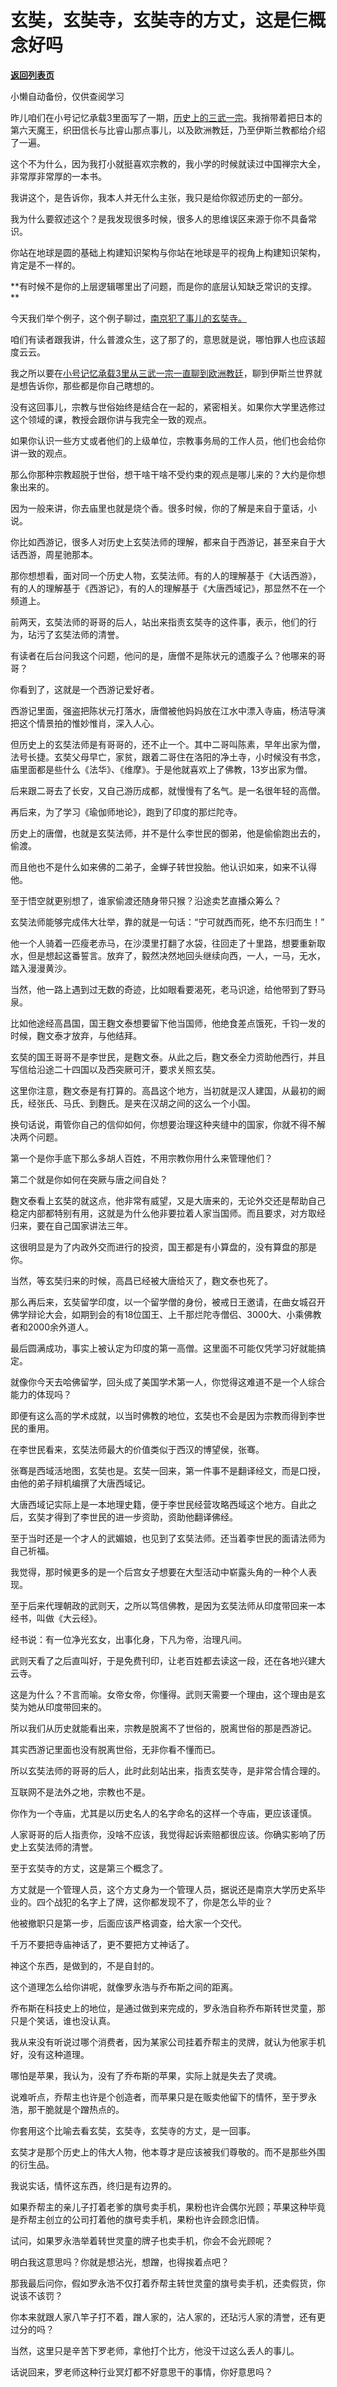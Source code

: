 # 玄奘，玄奘寺，玄奘寺的方丈，这是仨概念好吗

[**返回列表页**](/gzh/记忆承载)

小懒自动备份，仅供查阅学习

昨儿咱们在小号记忆承载3里面写了一期，[历史上的三武一宗](http://mp.weixin.qq.com/s?__biz=MzU3NDc5Nzc0NQ==&mid=2247519127&idx=1&sn=bd21b8593370a5558fdb10afc57b44d6&chksm=fd2e2949ca59a05fca0a5664f74939ed861b6381d32e2da34bdce1541fde2e47e5a872b6b600&scene=21#wechat_redirect)。我捎带着把日本的第六天魔王，织田信长与比睿山那点事儿，以及欧洲教廷，乃至伊斯兰教都给介绍了一遍。  

  

这个不为什么，因为我打小就挺喜欢宗教的，我小学的时候就读过中国禅宗大全，非常厚非常厚的一本书。  

  

我讲这个，是告诉你，我本人并无什么主张，我只是给你叙述历史的一部分。

  

我为什么要叙述这个？是我发现很多时候，很多人的思维误区来源于你不具备常识。  

  

你站在地球是圆的基础上构建知识架构与你站在地球是平的视角上构建知识架构，肯定是不一样的。  

  

 **有时候不是你的上层逻辑哪里出了问题，而是你的底层认知缺乏常识的支撑。  
**

  

今天我们举个例子，这个例子聊过，[南京犯了事儿的玄奘寺。](http://mp.weixin.qq.com/s?__biz=MzU0MjYwNDU2Mw==&mid=2247507175&idx=1&sn=aafcc43864c9f716c7fe0e0e73d8b16c&chksm=fb1ab09bcc6d398da0418e4e3f659e97b681ac11e5e5cb9112b272dd3f955ab914352e04fdec&scene=21#wechat_redirect)  

  

咱们有读者跟我讲，什么普渡众生，这了那了的，意思就是说，哪怕罪人也应该超度云云。  

  

我之所以要在[小号记忆承载3里从三武一宗一直聊到欧洲教廷](http://mp.weixin.qq.com/s?__biz=MzU3NDc5Nzc0NQ==&mid=2247519127&idx=1&sn=bd21b8593370a5558fdb10afc57b44d6&chksm=fd2e2949ca59a05fca0a5664f74939ed861b6381d32e2da34bdce1541fde2e47e5a872b6b600&scene=21#wechat_redirect)，聊到伊斯兰世界就是想告诉你，那些都是你自己瞎想的。  

  

没有这回事儿，宗教与世俗始终是结合在一起的，紧密相关。如果你大学里选修过这个领域的课，教授会跟你讲与我完全一致的观点。  

  

如果你认识一些方丈或者他们的上级单位，宗教事务局的工作人员，他们也会给你讲一致的观点。

  

那么你那种宗教超脱于世俗，想干啥干啥不受约束的观点是哪儿来的？大约是你想象出来的。  

  

因为一般来讲，你去庙里也就是烧个香。很多时候，你的了解是来自于童话，小说。  

  

你比如西游记，很多人对历史上玄奘法师的理解，都来自于西游记，甚至来自于大话西游，周星驰那本。  

  

那你想想看，面对同一个历史人物，玄奘法师。有的人的理解基于《大话西游》，有的人的理解基于《西游记》，有的人的理解基于《大唐西域记》，那显然不在一个频道上。

  

前两天，玄奘法师的哥哥的后人，站出来指责玄奘寺的这件事，表示，他们的行为，玷污了玄奘法师的清誉。  

  

有读者在后台问我这个问题，他问的是，唐僧不是陈状元的遗腹子么？他哪来的哥哥？  

  

你看到了，这就是一个西游记爱好者。  

  

西游记里面，强盗把陈状元打落水，唐僧被他妈妈放在江水中漂入寺庙，杨洁导演把这个情景拍的惟妙惟肖，深入人心。  

  

但历史上的玄奘法师是有哥哥的，还不止一个。其中二哥叫陈素，早年出家为僧，法号长捷。玄奘父母早亡，家贫，跟着二哥住在洛阳的净土寺，小时候没有书念，庙里面都是些什么《法华》、《维摩》。于是他就喜欢上了佛教，13岁出家为僧。

  

后来跟二哥去了长安，又自己游历成都，就慢慢有了名气。是一名很年轻的高僧。

  

再后来，为了学习《瑜伽师地论》，跑到了印度的那烂陀寺。

  

历史上的唐僧，也就是玄奘法师，并不是什么李世民的御弟，他是偷偷跑出去的，偷渡。

  

而且他也不是什么如来佛的二弟子，金蝉子转世投胎。他认识如来，如来不认得他。  

  

至于悟空就更别想了，谁家偷渡还随身带只猴？沿途卖艺直播众筹么？

  

玄奘法师能够完成伟大壮举，靠的就是一句话：“宁可就西而死，绝不东归而生！”

  

他一个人骑着一匹瘦老赤马，在沙漠里打翻了水袋，往回走了十里路，想要重新取水，但是想起这番誓言。放弃了，毅然决然地回头继续向西，一人，一马，无水，踏入漫漫黄沙。

  

当然，他一路上遇到过无数的奇迹，比如眼看要渴死，老马识途，给他带到了野马泉。

  

比如他途经高昌国，国王麴文泰想要留下他当国师，他绝食差点饿死，千钧一发的时候，麴文泰才放弃，与他结拜。

  

玄奘的国王哥哥不是李世民，是麴文泰。从此之后，麴文泰全力资助他西行，并且写信给沿途二十四国以及西突厥可汗，要求关照玄奘。

  

这里你注意，麴文泰是有打算的。高昌这个地方，当初就是汉人建国，从最初的阚氏，经张氏、马氏、到麴氏。是夹在汉胡之间的这么一个小国。

  

换句话说，甭管你自己的信仰如何，你想要治理这种夹缝中的国家，你就不得不解决两个问题。  

  

第一个是你手底下那么多胡人百姓，不用宗教你用什么来管理他们？

第二个就是你如何在突厥与唐之间自处？

  

麴文泰看上玄奘的就这点，他非常有威望，又是大唐来的，无论外交还是帮助自己稳定内部都特别有用，这就是为什么他非要拉着人家当国师。而且要求，对方取经归来，要在自己国家讲法三年。

  

这很明显是为了内政外交而进行的投资，国王都是有小算盘的，没有算盘的那是你。

  

当然，等玄奘归来的时候，高昌已经被大唐给灭了，麴文泰也死了。

  

那么再后来，玄奘留学印度，以一个留学僧的身份，被戒日王邀请，在曲女城召开佛学辩论大会，如期到会的有18位国王、上千那烂陀寺僧侣、3000大、小乘佛教者和2000余外道人。

  

最后圆满成功，事实上被认定为印度的第一高僧。这里面不可能仅凭学习好就能搞定。

  

就像你今天去哈佛留学，回头成了美国学术第一人，你觉得这难道不是一个人综合能力的体现吗？

  

即便有这么高的学术成就，以当时佛教的地位，玄奘也不会是因为宗教而得到李世民的重用。  

  

在李世民看来，玄奘法师最大的价值类似于西汉的博望侯，张骞。

  

张骞是西域活地图，玄奘也是。玄奘一回来，第一件事不是翻译经文，而是口授，由他的弟子辩机编撰了大唐西域记。

  

大唐西域记实际上是一本地理史籍，便于李世民经营攻略西域这个地方。自此之后，玄奘才得到了李世民的进一步资助，资助他翻译佛经。

  

至于当时还是一个才人的武媚娘，也见到了玄奘法师。还当着李世民的面请法师为自己祈福。  

  

我觉得，那时候更多的是一个后宫女子想要在大型活动中崭露头角的一种个人表现。  

  

至于后来代理朝政的武则天，之所以笃信佛教，是因为玄奘法师从印度带回来一本经书，叫做《大云经》。

  

经书说：有一位净光玄女，出事化身，下凡为帝，治理凡间。

  

武则天看了之后直叫好，于是免费刊印，让老百姓都去读这一段，还在各地兴建大云寺。  

  

这是为什么？不言而喻。女帝女帝，你懂得。武则天需要一个理由，这个理由是玄奘为她从印度带回来的。  

  

所以我们从历史就能看出来，宗教是脱离不了世俗的，脱离世俗的那是西游记。

  

其实西游记里面也没有脱离世俗，无非你看不懂而已。  

  

所以玄奘法师的哥哥的后人，此时此刻站出来，指责玄奘寺，是非常合情合理的。  

  

互联网不是法外之地，宗教也不是。  

  

你作为一个寺庙，尤其是以历史名人的名字命名的这样一个寺庙，更应该谨慎。  

  

人家哥哥的后人指责你，没啥不应该，我觉得起诉索赔都很应该。你确实影响了历史上玄奘法师的清誉。  

  

至于玄奘寺的方丈，这是第三个概念了。  

  

方丈就是一个管理人员，这个方丈身为一个管理人员，据说还是南京大学历史系毕业的。四个战犯的名字上了牌，这你都发现不了，你是怎么毕的业？  

  

他被撤职只是第一步，后面应该严格调查，给大家一个交代。  

  

千万不要把寺庙神话了，更不要把方丈神话了。

  

神这个东西，是做到的，不是自封的。  

  

这个道理怎么给你讲呢，就像罗永浩与乔布斯之间的距离。  

  

乔布斯在科技史上的地位，是通过做到来完成的，罗永浩自称乔布斯转世灵童，那只是个笑话，谁也没认真。  

  

我从来没有听说过哪个消费者，因为某家公司挂着乔帮主的灵牌，就认为他家手机好，没有这种道理。  

  

哪怕是苹果，我认为，没有了乔布斯的苹果，实际上就是失去了灵魂。  

  

说难听点，乔帮主也许是个创造者，而苹果只是在贩卖他留下的情怀，至于罗永浩，那干脆就是个蹭热点的。  

  

你套用这个比喻去看玄奘，玄奘寺，玄奘寺的方丈，是一回事。  

  

玄奘才是那个历史上的伟大人物，他本尊才是应该被我们尊敬的。而不是那些外围的衍生品。

  

我说实话，情怀这东西，终归是有边界的。  

  

如果乔帮主的亲儿子打着老爹的旗号卖手机，果粉也许会偶尔光顾；苹果这种毕竟是乔帮主创立的公司打着他的旗号卖手机，果粉也许会顾念旧情。

  

试问，如果罗永浩举着转世灵童的牌子也卖手机，你会不会光顾呢？

  

明白我这意思吗？你就是想沾光，想蹭，也得挨着点吧？  

  

那我最后问你，假如罗永浩不仅打着乔帮主转世灵童的旗号卖手机，还卖假货，你说该不该罚？  

  

你本来就跟人家八竿子打不着，蹭人家的，沾人家的，还玷污人家的清誉，还有更过分的吗？

  

当然，这里只是辛苦下罗老师，拿他打个比方，他没干过这么丢人的事儿。

  

话说回来，罗老师这种行业冥灯都不好意思干的事情，你好意思吗？

